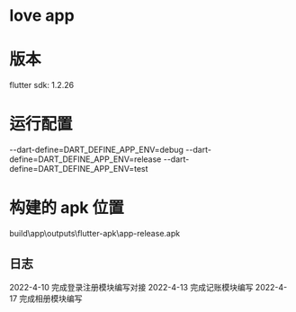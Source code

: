 # love app

# 版本

flutter sdk: 1.2.26

# 运行配置

--dart-define=DART_DEFINE_APP_ENV=debug
--dart-define=DART_DEFINE_APP_ENV=release
--dart-define=DART_DEFINE_APP_ENV=test

# 构建的 apk 位置

build\app\outputs\flutter-apk\app-release.apk

## 日志

2022-4-10 完成登录注册模块编写对接
2022-4-13 完成记账模块编写
2022-4-17 完成相册模块编写
